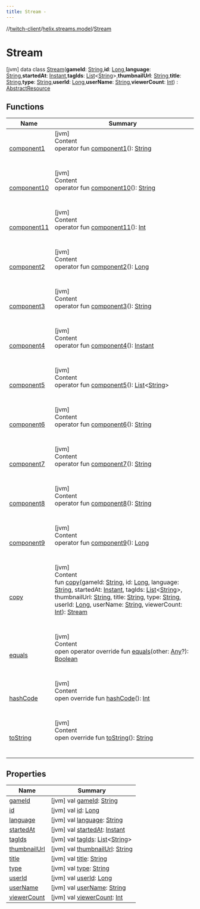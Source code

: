 ```yaml
---
title: Stream -
---
```

//[twitch-client](../../index.md)/[helix.streams.model](../index.md)/[Stream](index.md)



# Stream  
 [jvm] data class [Stream](index.md)(**gameId**: [String](https://kotlinlang.org/api/latest/jvm/stdlib/kotlin/-string/index.html),**id**: [Long](https://kotlinlang.org/api/latest/jvm/stdlib/kotlin/-long/index.html),**language**: [String](https://kotlinlang.org/api/latest/jvm/stdlib/kotlin/-string/index.html),**startedAt**: [Instant](https://docs.oracle.com/javase/8/docs/api/java/time/Instant.html),**tagIds**: [List](https://kotlinlang.org/api/latest/jvm/stdlib/kotlin.collections/-list/index.html)<[String](https://kotlinlang.org/api/latest/jvm/stdlib/kotlin/-string/index.html)>,**thumbnailUrl**: [String](https://kotlinlang.org/api/latest/jvm/stdlib/kotlin/-string/index.html),**title**: [String](https://kotlinlang.org/api/latest/jvm/stdlib/kotlin/-string/index.html),**type**: [String](https://kotlinlang.org/api/latest/jvm/stdlib/kotlin/-string/index.html),**userId**: [Long](https://kotlinlang.org/api/latest/jvm/stdlib/kotlin/-long/index.html),**userName**: [String](https://kotlinlang.org/api/latest/jvm/stdlib/kotlin/-string/index.html),**viewerCount**: [Int](https://kotlinlang.org/api/latest/jvm/stdlib/kotlin/-int/index.html)) : [AbstractResource](../../helix.http.model/-abstract-resource/index.md)   


## Functions  
  
|  Name|  Summary| 
|---|---|
| [component1](component1.md)| [jvm]  <br>Content  <br>operator fun [component1](component1.md)(): [String](https://kotlinlang.org/api/latest/jvm/stdlib/kotlin/-string/index.html)  <br><br><br>
| [component10](component10.md)| [jvm]  <br>Content  <br>operator fun [component10](component10.md)(): [String](https://kotlinlang.org/api/latest/jvm/stdlib/kotlin/-string/index.html)  <br><br><br>
| [component11](component11.md)| [jvm]  <br>Content  <br>operator fun [component11](component11.md)(): [Int](https://kotlinlang.org/api/latest/jvm/stdlib/kotlin/-int/index.html)  <br><br><br>
| [component2](component2.md)| [jvm]  <br>Content  <br>operator fun [component2](component2.md)(): [Long](https://kotlinlang.org/api/latest/jvm/stdlib/kotlin/-long/index.html)  <br><br><br>
| [component3](component3.md)| [jvm]  <br>Content  <br>operator fun [component3](component3.md)(): [String](https://kotlinlang.org/api/latest/jvm/stdlib/kotlin/-string/index.html)  <br><br><br>
| [component4](component4.md)| [jvm]  <br>Content  <br>operator fun [component4](component4.md)(): [Instant](https://docs.oracle.com/javase/8/docs/api/java/time/Instant.html)  <br><br><br>
| [component5](component5.md)| [jvm]  <br>Content  <br>operator fun [component5](component5.md)(): [List](https://kotlinlang.org/api/latest/jvm/stdlib/kotlin.collections/-list/index.html)<[String](https://kotlinlang.org/api/latest/jvm/stdlib/kotlin/-string/index.html)>  <br><br><br>
| [component6](component6.md)| [jvm]  <br>Content  <br>operator fun [component6](component6.md)(): [String](https://kotlinlang.org/api/latest/jvm/stdlib/kotlin/-string/index.html)  <br><br><br>
| [component7](component7.md)| [jvm]  <br>Content  <br>operator fun [component7](component7.md)(): [String](https://kotlinlang.org/api/latest/jvm/stdlib/kotlin/-string/index.html)  <br><br><br>
| [component8](component8.md)| [jvm]  <br>Content  <br>operator fun [component8](component8.md)(): [String](https://kotlinlang.org/api/latest/jvm/stdlib/kotlin/-string/index.html)  <br><br><br>
| [component9](component9.md)| [jvm]  <br>Content  <br>operator fun [component9](component9.md)(): [Long](https://kotlinlang.org/api/latest/jvm/stdlib/kotlin/-long/index.html)  <br><br><br>
| [copy](copy.md)| [jvm]  <br>Content  <br>fun [copy](copy.md)(gameId: [String](https://kotlinlang.org/api/latest/jvm/stdlib/kotlin/-string/index.html), id: [Long](https://kotlinlang.org/api/latest/jvm/stdlib/kotlin/-long/index.html), language: [String](https://kotlinlang.org/api/latest/jvm/stdlib/kotlin/-string/index.html), startedAt: [Instant](https://docs.oracle.com/javase/8/docs/api/java/time/Instant.html), tagIds: [List](https://kotlinlang.org/api/latest/jvm/stdlib/kotlin.collections/-list/index.html)<[String](https://kotlinlang.org/api/latest/jvm/stdlib/kotlin/-string/index.html)>, thumbnailUrl: [String](https://kotlinlang.org/api/latest/jvm/stdlib/kotlin/-string/index.html), title: [String](https://kotlinlang.org/api/latest/jvm/stdlib/kotlin/-string/index.html), type: [String](https://kotlinlang.org/api/latest/jvm/stdlib/kotlin/-string/index.html), userId: [Long](https://kotlinlang.org/api/latest/jvm/stdlib/kotlin/-long/index.html), userName: [String](https://kotlinlang.org/api/latest/jvm/stdlib/kotlin/-string/index.html), viewerCount: [Int](https://kotlinlang.org/api/latest/jvm/stdlib/kotlin/-int/index.html)): [Stream](index.md)  <br><br><br>
| [equals](https://kotlinlang.org/api/latest/jvm/stdlib/kotlin/-any/equals.html)| [jvm]  <br>Content  <br>open operator override fun [equals](https://kotlinlang.org/api/latest/jvm/stdlib/kotlin/-any/equals.html)(other: [Any](https://kotlinlang.org/api/latest/jvm/stdlib/kotlin/-any/index.html)?): [Boolean](https://kotlinlang.org/api/latest/jvm/stdlib/kotlin/-boolean/index.html)  <br><br><br>
| [hashCode](https://kotlinlang.org/api/latest/jvm/stdlib/kotlin/-any/hash-code.html)| [jvm]  <br>Content  <br>open override fun [hashCode](https://kotlinlang.org/api/latest/jvm/stdlib/kotlin/-any/hash-code.html)(): [Int](https://kotlinlang.org/api/latest/jvm/stdlib/kotlin/-int/index.html)  <br><br><br>
| [toString](https://kotlinlang.org/api/latest/jvm/stdlib/kotlin/-any/to-string.html)| [jvm]  <br>Content  <br>open override fun [toString](https://kotlinlang.org/api/latest/jvm/stdlib/kotlin/-any/to-string.html)(): [String](https://kotlinlang.org/api/latest/jvm/stdlib/kotlin/-string/index.html)  <br><br><br>


## Properties  
  
|  Name|  Summary| 
|---|---|
| [gameId](index.md#helix.streams.model/Stream/gameId/#/PointingToDeclaration/)|  [jvm] val [gameId](index.md#helix.streams.model/Stream/gameId/#/PointingToDeclaration/): [String](https://kotlinlang.org/api/latest/jvm/stdlib/kotlin/-string/index.html)   <br>
| [id](index.md#helix.streams.model/Stream/id/#/PointingToDeclaration/)|  [jvm] val [id](index.md#helix.streams.model/Stream/id/#/PointingToDeclaration/): [Long](https://kotlinlang.org/api/latest/jvm/stdlib/kotlin/-long/index.html)   <br>
| [language](index.md#helix.streams.model/Stream/language/#/PointingToDeclaration/)|  [jvm] val [language](index.md#helix.streams.model/Stream/language/#/PointingToDeclaration/): [String](https://kotlinlang.org/api/latest/jvm/stdlib/kotlin/-string/index.html)   <br>
| [startedAt](index.md#helix.streams.model/Stream/startedAt/#/PointingToDeclaration/)|  [jvm] val [startedAt](index.md#helix.streams.model/Stream/startedAt/#/PointingToDeclaration/): [Instant](https://docs.oracle.com/javase/8/docs/api/java/time/Instant.html)   <br>
| [tagIds](index.md#helix.streams.model/Stream/tagIds/#/PointingToDeclaration/)|  [jvm] val [tagIds](index.md#helix.streams.model/Stream/tagIds/#/PointingToDeclaration/): [List](https://kotlinlang.org/api/latest/jvm/stdlib/kotlin.collections/-list/index.html)<[String](https://kotlinlang.org/api/latest/jvm/stdlib/kotlin/-string/index.html)>   <br>
| [thumbnailUrl](index.md#helix.streams.model/Stream/thumbnailUrl/#/PointingToDeclaration/)|  [jvm] val [thumbnailUrl](index.md#helix.streams.model/Stream/thumbnailUrl/#/PointingToDeclaration/): [String](https://kotlinlang.org/api/latest/jvm/stdlib/kotlin/-string/index.html)   <br>
| [title](index.md#helix.streams.model/Stream/title/#/PointingToDeclaration/)|  [jvm] val [title](index.md#helix.streams.model/Stream/title/#/PointingToDeclaration/): [String](https://kotlinlang.org/api/latest/jvm/stdlib/kotlin/-string/index.html)   <br>
| [type](index.md#helix.streams.model/Stream/type/#/PointingToDeclaration/)|  [jvm] val [type](index.md#helix.streams.model/Stream/type/#/PointingToDeclaration/): [String](https://kotlinlang.org/api/latest/jvm/stdlib/kotlin/-string/index.html)   <br>
| [userId](index.md#helix.streams.model/Stream/userId/#/PointingToDeclaration/)|  [jvm] val [userId](index.md#helix.streams.model/Stream/userId/#/PointingToDeclaration/): [Long](https://kotlinlang.org/api/latest/jvm/stdlib/kotlin/-long/index.html)   <br>
| [userName](index.md#helix.streams.model/Stream/userName/#/PointingToDeclaration/)|  [jvm] val [userName](index.md#helix.streams.model/Stream/userName/#/PointingToDeclaration/): [String](https://kotlinlang.org/api/latest/jvm/stdlib/kotlin/-string/index.html)   <br>
| [viewerCount](index.md#helix.streams.model/Stream/viewerCount/#/PointingToDeclaration/)|  [jvm] val [viewerCount](index.md#helix.streams.model/Stream/viewerCount/#/PointingToDeclaration/): [Int](https://kotlinlang.org/api/latest/jvm/stdlib/kotlin/-int/index.html)   <br>

